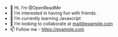 - 👋 Hi, I’m @OpenReadMe
- 👀 I’m interested in having fun with friends .
- 🌱 I’m currently learning Javascript
- 💞️ I’m looking to collaborate at mail@example.com
- 📫 Follow me - https://example.com
